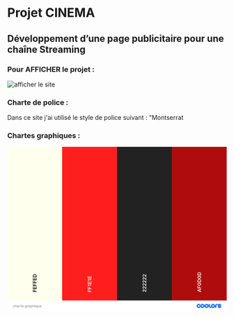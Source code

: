 # Projet CINEMA

## Développement d’une page publicitaire pour une chaîne Streaming

### Pour AFFICHER le projet :
![afficher le site](`https://elbzhiba.github.io/cinema/`)
### Charte de police :
Dans ce site j'ai utilisé le style de police suivant :
"Montserrat
### Chartes graphiques : 

 ![plot](./asset/chartegraphique.png/)